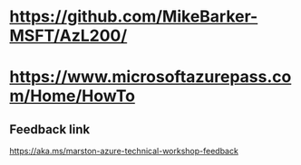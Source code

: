 # https://github.com/MikeBarker-MSFT/AzL200/
# https://www.microsoftazurepass.com/Home/HowTo

## Feedback link
https://aka.ms/marston-azure-technical-workshop-feedback
